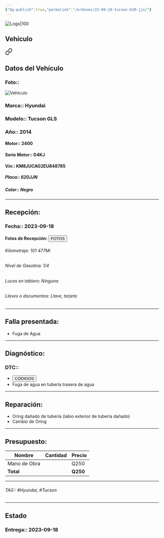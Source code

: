 ```yaml
---
{"dg-publish":true,"permalink":"/ordenes/23-09-18-tucson-620-jjn/"}
---
```


![Logo|100](http://drive.google.com/uc?export=view&id=137fl3TIZ0-PU8b-Pt0bsjclwHub_u78G)

## Vehículo

<div class="transclusion internal-embed is-loaded"><a class="markdown-embed-link" href="/vehiculos/hyundai/tucson-620-jjn/#datos-del-vehiculo" aria-label="Open link"><svg xmlns="http://www.w3.org/2000/svg" width="24" height="24" viewBox="0 0 24 24" fill="none" stroke="currentColor" stroke-width="2" stroke-linecap="round" stroke-linejoin="round" class="svg-icon lucide-link"><path d="M10 13a5 5 0 0 0 7.54.54l3-3a5 5 0 0 0-7.07-7.07l-1.72 1.71"></path><path d="M14 11a5 5 0 0 0-7.54-.54l-3 3a5 5 0 0 0 7.07 7.07l1.71-1.71"></path></svg></a><div class="markdown-embed">



## Datos del Vehículo 
### Foto:: 
![Vehículo](http://drive.google.com/uc?export=view&id=1ZTp5nfMDhuzmFrFrKS8KBCS7JbKMCMXn)

### Marca:: Hyundai
### Modelo:: Tucson GLS
### Año:: 2014
#### Motor:: 2400
#### Serie Motor:: G4KJ
#### Vin:: KM8JUCAG2EU848785
##### Placa:: 620JJN
##### Color:: Negro
---


</div></div>


## Recepción:
### Fecha:: 2023-09-18
#### Fotos de Recepción: <a href="http"><button class="btn success">FOTOS</button></a>

###### Kilometraje: 101 477Mi
###### Nivel de Gasolina: 1/4
###### Luces en tablero: Ninguna
###### Llaves o documentos: Llave, tarjeta

---

## Falla presentada:
- Fuga de Agua


---

## Diagnóstico:
### DTC:: 

- <a href="http"><button class="btn success">CÓDIGOS</button></a>
- Fuga de agua en tubería trasera de agua

---
## Reparación:
- Oring dañado de tubería (labio exterior de tubería dañado)
- Cambio de Oring 

---

## Presupuesto:

| Nombre | Cantidad | Precio |
| ------ | -------- | ------ |
|     Mano de Obra    |          |    Q250    |
| **Total**       |        |    **Q250**    |

---

###### TAG:: #Hyundai, #Tucson

---

## Estado

### Entrega:: 2023-09-18